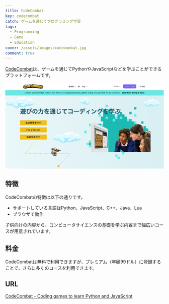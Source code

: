 ```yaml
---
title: CodeCombat
key: codecombat
catch: ゲームを通じてプログラミング学習
tags:
  - Programming
  - Game
  - Education
cover: /assets/images/codecombat.jpg
comment: true
---
```


[CodeCombat](https://codecombat.com/)は、ゲームを通じてPythonやJavaScriptなどを学ぶことができるプラットフォームです。

[![CodeCombatのWebサイト](/assets/images/codecombat.jpg)](https://codecombat.com/)

<!--more-->

## 特徴

CodeCombatの特徴は以下の通りです。

- サポートしている言語はPython、JavaScript、C++、Java、Lua
- ブラウザで動作

子供向けの内容から、コンピュータサイエンスの基礎を学ぶ内容まで幅広いコースが用意されています。

## 料金

CodeCombatは無料で利用できますが、プレミアム（年額99ドル）に登録することで、さらに多くのコースを利用できます。

## URL

[CodeCombat - Coding games to learn Python and JavaScript](https://codecombat.com/)
